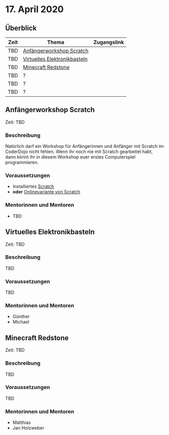 # 17. April 2020


## Überblick

| Zeit        | Thema                                                             | Zugangslink                                                |
|-------------|-------------------------------------------------------------------|------------------------------------------------------------|
| TBD         | [Anfängerworkshop Scratch](#anfängerworkshop-scratch)             |                                                            |
| TBD         | [Virtuelles Elektronikbasteln](#virtuelles-elektronikbasteln)     |                                                            |
| TBD         | [Minecraft Redstone](#minecraft-redstone)                         |                                                            |
| TBD         | ?                                                                 |                                                            |
| TBD         | ?                                                                 |                                                            |
| TBD         | ?                                                                 |                                                            |


## Anfängerworkshop Scratch

Zeit: TBD

### Beschreibung

Natürlich darf ein Workshop für Anfängerinnen und Anfänger mit Scratch im CoderDojo nicht fehlen. Wenn ihr noch nie mit Scratch gearbeitet habt, dann könnt ihr in diesem Workshop euer erstes Computerspiel programmieren.

### Voraussetzungen

* Installiertes [Scratch](https://scratch.mit.edu/download)
* **oder** [Onlinevariante von Scratch](https://scratch.mit.edu/)

### Mentorinnen und Mentoren

* TBD


## Virtuelles Elektronikbasteln

Zeit: TBD

### Beschreibung

TBD

### Voraussetzungen

TBD

### Mentorinnen und Mentoren

* Günther
* Michael


## Minecraft Redstone

Zeit: TBD

### Beschreibung

TBD

### Voraussetzungen

TBD

### Mentorinnen und Mentoren

* Matthias
* Jan Holzweber
